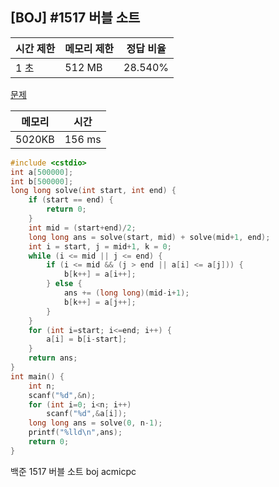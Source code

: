 ## [BOJ] #1517 버블 소트

| 시간 제한 | 메모리 제한 | 정답 비율 |
| --------- | ----------- | --------- |
| 1 초      | 512 MB      | 28.540%   |

[문제](https://www.acmicpc.net/problem/1517)



| 메모리 | 시간   |
| ------ | ------ |
| 5020KB | 156 ms |

```c++
#include <cstdio>
int a[500000];
int b[500000];
long long solve(int start, int end) {
    if (start == end) {
        return 0;
    }
    int mid = (start+end)/2;
    long long ans = solve(start, mid) + solve(mid+1, end);
    int i = start, j = mid+1, k = 0;
    while (i <= mid || j <= end) {
        if (i <= mid && (j > end || a[i] <= a[j])) {
            b[k++] = a[i++];
        } else {
            ans += (long long)(mid-i+1);
            b[k++] = a[j++];
        }
    }
    for (int i=start; i<=end; i++) {
        a[i] = b[i-start];
    }
    return ans;
}
int main() {
    int n;
    scanf("%d",&n);
    for (int i=0; i<n; i++)
        scanf("%d",&a[i]);
    long long ans = solve(0, n-1);
    printf("%lld\n",ans);
    return 0;
}
```





백준 1517 버블 소트 boj acmicpc

